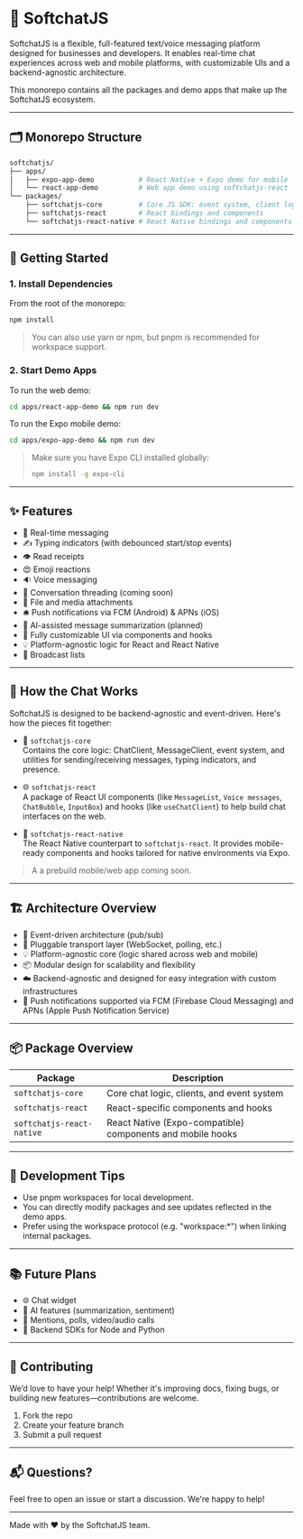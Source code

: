# 🧠 SoftchatJS

SoftchatJS is a flexible, full-featured text/voice messaging platform designed for businesses and developers. It enables real-time chat experiences across web and mobile platforms, with customizable UIs and a backend-agnostic architecture.

This monorepo contains all the packages and demo apps that make up the SoftchatJS ecosystem.

---

## 🗂 Monorepo Structure

```bash
softchatjs/
├── apps/
│   ├── expo-app-demo           # React Native + Expo demo for mobile
│   └── react-app-demo          # Web app demo using softchatjs-react
└── packages/
    ├── softchatjs-core         # Core JS SDK: event system, client logic
    ├── softchatjs-react        # React bindings and components
    └── softchatjs-react-native # React Native bindings and components
```

---

## 🚀 Getting Started

### 1. Install Dependencies

From the root of the monorepo:

```bash
npm install
```

> You can also use yarn or npm, but pnpm is recommended for workspace support.

### 2. Start Demo Apps

To run the web demo:

```bash
cd apps/react-app-demo && npm run dev
```

To run the Expo mobile demo:

```bash
cd apps/expo-app-demo && npm run dev
```

> Make sure you have Expo CLI installed globally:
> 
> ```bash
> npm install -g expo-cli
> ```

---

## ✨ Features

- 💬 Real-time messaging
- ✍️ Typing indicators (with debounced start/stop events)
- 👁️ Read receipts
- 😍 Emoji reactions
- 🔉 Voice messaging
- 🧵 Conversation threading (coming soon)
- 📂 File and media attachments
- 🛎️ Push notifications via FCM (Android) & APNs (iOS)
- 🧠 AI-assisted message summarization (planned)
- 🧪 Fully customizable UI via components and hooks
- 💡 Platform-agnostic logic for React and React Native
- 🧩 Broadcast lists

---

## 🧩 How the Chat Works

SoftchatJS is designed to be backend-agnostic and event-driven. Here's how the pieces fit together:

- 🔧 `softchatjs-core`  
  Contains the core logic: ChatClient, MessageClient, event system, and utilities for sending/receiving messages, typing indicators, and presence.

- 🌐 `softchatjs-react`  
  A package of React UI components (like `MessageList`, `Voice messages`, `ChatBubble`, `InputBox`) and hooks (like `useChatClient`) to help build chat interfaces on the web.

- 📱 `softchatjs-react-native`  
  The React Native counterpart to `softchatjs-react`. It provides mobile-ready components and hooks tailored for native environments via Expo.

> A a prebuild mobile/web app coming soon.

---

## 🏗 Architecture Overview

- 🔄 Event-driven architecture (pub/sub)
- 🔌 Pluggable transport layer (WebSocket, polling, etc.)
- 💡 Platform-agnostic core (logic shared across web and mobile)
- 📦 Modular design for scalability and flexibility
- ☁️ Backend-agnostic and designed for easy integration with custom infrastructures
- 📲 Push notifications supported via FCM (Firebase Cloud Messaging) and APNs (Apple Push Notification Service)


---

## 📦 Package Overview

| Package                      | Description                                                  |
|-----------------------------|--------------------------------------------------------------|
| `softchatjs-core`           | Core chat logic, clients, and event system                   |
| `softchatjs-react`          | React-specific components and hooks                          |
| `softchatjs-react-native`   | React Native (Expo-compatible) components and mobile hooks   |

---

## 🧪 Development Tips

- Use pnpm workspaces for local development.
- You can directly modify packages and see updates reflected in the demo apps.
- Prefer using the workspace protocol (e.g. "workspace:*") when linking internal packages.

---

## 📚 Future Plans

- 🌐 Chat widget
- 🧠 AI features (summarization, sentiment)
- 💬 Mentions, polls, video/audio calls
- 🔌 Backend SDKs for Node and Python

---

## 🤝 Contributing

We’d love to have your help! Whether it's improving docs, fixing bugs, or building new features—contributions are welcome.

1. Fork the repo
2. Create your feature branch
3. Submit a pull request

---

## 📬 Questions?

Feel free to open an issue or start a discussion. We're happy to help!

---

Made with ❤️ by the SoftchatJS team.
